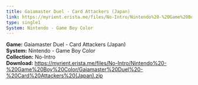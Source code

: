 ```yaml
---
title: Gaiamaster Duel - Card Attackers (Japan)
link: https://myrient.erista.me/files/No-Intro/Nintendo%20-%20Game%20Boy%20Color/Gaiamaster%20Duel%20-%20Card%20Attackers%20(Japan).zip
type: single1
System: Nintendo - Game Boy Color
---
```

<b>Game:</b> Gaiamaster Duel - Card Attackers (Japan)<br>
<b>System:</b> Nintendo - Game Boy Color<br>
<b>Collection:</b> No-Intro<br>
<b>Download:</b> https://myrient.erista.me/files/No-Intro/Nintendo%20-%20Game%20Boy%20Color/Gaiamaster%20Duel%20-%20Card%20Attackers%20(Japan).zip